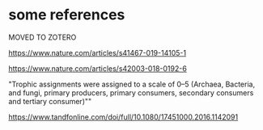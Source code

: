 # some references

MOVED TO ZOTERO 

https://www.nature.com/articles/s41467-019-14105-1

https://www.nature.com/articles/s42003-018-0192-6

"Trophic assignments were assigned to a scale of 0–5 (Archaea, Bacteria, and fungi, primary producers, primary consumers, secondary consumers and tertiary consumer)""

https://www.tandfonline.com/doi/full/10.1080/17451000.2016.1142091


